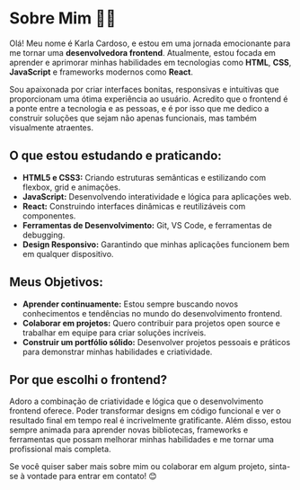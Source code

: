 # Sobre Mim 👩‍💻

Olá! Meu nome é Karla Cardoso, e estou em uma jornada emocionante para me tornar uma **desenvolvedora frontend**. Atualmente, estou focada em aprender e aprimorar minhas habilidades em tecnologias como **HTML**, **CSS**, **JavaScript** e frameworks modernos como **React**. 

Sou apaixonada por criar interfaces bonitas, responsivas e intuitivas que proporcionam uma ótima experiência ao usuário. Acredito que o frontend é a ponte entre a tecnologia e as pessoas, e é por isso que me dedico a construir soluções que sejam não apenas funcionais, mas também visualmente atraentes.

## O que estou estudando e praticando:
- **HTML5 e CSS3:** Criando estruturas semânticas e estilizando com flexbox, grid e animações.
- **JavaScript:** Desenvolvendo interatividade e lógica para aplicações web.
- **React:** Construindo interfaces dinâmicas e reutilizáveis com componentes.
- **Ferramentas de Desenvolvimento:** Git, VS Code, e ferramentas de debugging.
- **Design Responsivo:** Garantindo que minhas aplicações funcionem bem em qualquer dispositivo.

## Meus Objetivos:
- **Aprender continuamente:** Estou sempre buscando novos conhecimentos e tendências no mundo do desenvolvimento frontend.
- **Colaborar em projetos:** Quero contribuir para projetos open source e trabalhar em equipe para criar soluções incríveis.
- **Construir um portfólio sólido:** Desenvolver projetos pessoais e práticos para demonstrar minhas habilidades e criatividade.

## Por que escolhi o frontend?
Adoro a combinação de criatividade e lógica que o desenvolvimento frontend oferece. Poder transformar designs em código funcional e ver o resultado final em tempo real é incrivelmente gratificante. Além disso, estou sempre animada para aprender novas bibliotecas, frameworks e ferramentas que possam melhorar minhas habilidades e me tornar uma profissional mais completa.

Se você quiser saber mais sobre mim ou colaborar em algum projeto, sinta-se à vontade para entrar em contato! 😊

